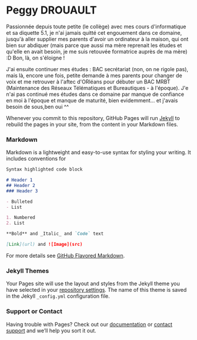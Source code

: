# Peggy DROUAULT

Passionnée depuis toute petite (le collège) avec mes cours d'informatique et sa diquette 5.1, je n'ai jamais quitté cet engouement dans ce domaine, jusqu'à aller supplier mes parents d'avoir un ordinateur à la maison, qui ont bien sur abdiquer (mais parce que aussi ma mère reprenait les études et qu'elle en avait besoin, je me suis retouvée formatrice auprès de ma mère) :D
Bon, là, on s'éloigne !

J'ai ensuite continuer mes études : BAC secrétariat (non, on ne rigole pas), mais là, encore une fois, petite demande à mes parents pour changer de voix et me retrouver à l'aftec d'ORléans pour débuter un BAC MRBT (Maintenance des Réseaux Télématiques et Bureautiques - à l'époque).
J'e n'ai pas continué mes études dans ce domaine par manque de confiance en moi à l'époque et manque de maturité, bien evidemment... et j'avais besoin de sous,ben oui ^^ 

Whenever you commit to this repository, GitHub Pages will run [Jekyll](https://jekyllrb.com/) to rebuild the pages in your site, from the content in your Markdown files.

### Markdown

Markdown is a lightweight and easy-to-use syntax for styling your writing. It includes conventions for

```markdown
Syntax highlighted code block

# Header 1
## Header 2
### Header 3

- Bulleted
- List

1. Numbered
2. List

**Bold** and _Italic_ and `Code` text

[Link](url) and ![Image](src)
```

For more details see [GitHub Flavored Markdown](https://guides.github.com/features/mastering-markdown/).

### Jekyll Themes

Your Pages site will use the layout and styles from the Jekyll theme you have selected in your [repository settings](https://github.com/pepette37/Presentation_CEFIM/settings). The name of this theme is saved in the Jekyll `_config.yml` configuration file.

### Support or Contact

Having trouble with Pages? Check out our [documentation](https://help.github.com/categories/github-pages-basics/) or [contact support](https://github.com/contact) and we’ll help you sort it out.
